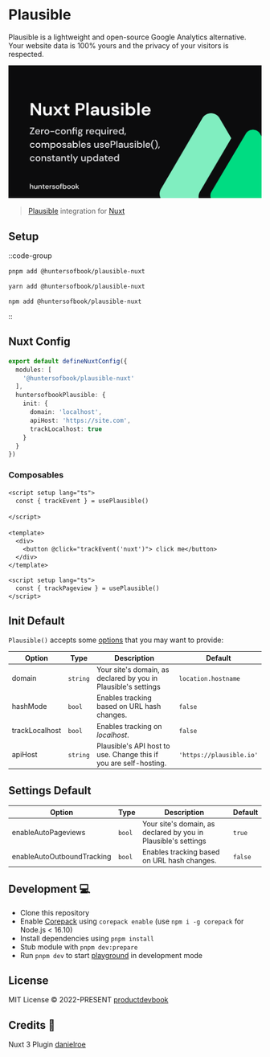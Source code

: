 # Plausible

Plausible is a lightweight and open-source Google Analytics alternative. Your website data is 100% yours and the privacy of your visitors is respected.

![alt text](https://github.com/huntersofbook/huntersofbook/blob/main/apps/nuxt-docs/public/images/plausible-nuxt.png?raw=true)

> [Plausible](https://plausible.io/docs) integration for [Nuxt](https://nuxtjs.org)

## Setup

::code-group

```shell [pnpm]
pnpm add @huntersofbook/plausible-nuxt
```

```shell [yarn]
yarn add @huntersofbook/plausible-nuxt
```

```shell [npm]
npm add @huntersofbook/plausible-nuxt
```

::


## Nuxt Config


```ts
export default defineNuxtConfig({
  modules: [
    '@huntersofbook/plausible-nuxt'
  ],
  huntersofbookPlausible: {
    init: {
      domain: 'localhost',
      apiHost: 'https://site.com',
      trackLocalhost: true
    }
  }
})
```

### Composables

```vue
<script setup lang="ts">
  const { trackEvent } = usePlausible()
  
</script>

<template>
  <div>
    <button @click="trackEvent('nuxt')"> click me</button>
  </div>
</template>
```

```vue
<script setup lang="ts">
  const { trackPageview } = usePlausible()
</script>
```


## Init Default

`Plausible()` accepts some [options](https://plausible-tracker.netlify.app/globals.html#plausibleinitoptions) that you may want to provide:

| Option         | Type     | Description                                                       | Default                  |
| -------------- | -------- | ----------------------------------------------------------------- | ------------------------ |
| domain         | `string` | Your site's domain, as declared by you in Plausible's settings    | `location.hostname`      |
| hashMode       | `bool`   | Enables tracking based on URL hash changes.                       | `false`                  |
| trackLocalhost | `bool`   | Enables tracking on *localhost*.                                  | `false`                  |
| apiHost        | `string` | Plausible's API host to use. Change this if you are self-hosting. | `'https://plausible.io'` |

## Settings Default

| Option         | Type     | Description                                                       | Default                  |
| -------------- | -------- | ----------------------------------------------------------------- | ------------------------ |
| enableAutoPageviews | `bool` | Your site's domain, as declared by you in Plausible's settings    | `true`      |
| enableAutoOutboundTracking       | `bool`   | Enables tracking based on URL hash changes.                       | `false`                  |


## Development 💻 

- Clone this repository
- Enable [Corepack](https://github.com/nodejs/corepack) using `corepack enable` (use `npm i -g corepack` for Node.js < 16.10)
- Install dependencies using `pnpm install`
- Stub module with `pnpm dev:prepare`
- Run `pnpm dev` to start [playground](./playground) in development mode

## License

MIT License © 2022-PRESENT [productdevbook](https://github.com/productdevbook)


## Credits 💚

Nuxt 3 Plugin [danielroe](https://github.com/danielroe)